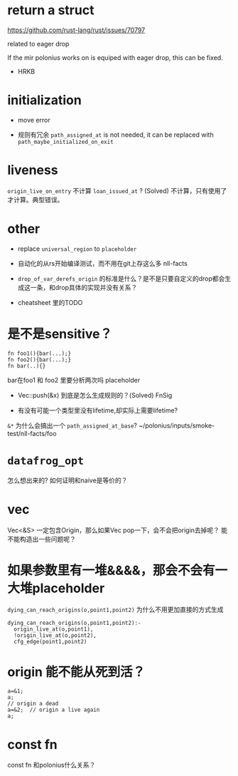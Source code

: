 # return a struct
https://github.com/rust-lang/rust/issues/70797

  related to eager drop

  If the mir polonius works on is equiped with eager drop, this can be fixed.


- HRKB

# initialization
- move error

- 规则有冗余
`path_assigned_at` is not needed, it can be replaced with  `path_maybe_initialized_on_exit`

# liveness
`origin_live_on_entry` 不计算 `loan_issued_at` ? (Solved)
  不计算，只有使用了才计算。典型错误。

# other
- replace `universal_region` to `placeholder`

- 自动化的从rs开始编译测试，而不用在git上存这么多 nll-facts

- `drop_of_var_derefs_origin` 的标准是什么？是不是只要自定义的drop都会生成这一条，和drop具体的实现并没有关系？

- cheatsheet 里的TODO

# 是不是sensitive？
```
fn foo1(){bar(...);}
fn foo2(){bar(...);}
fn bar(..){}
```

bar在foo1 和 foo2 里要分析两次吗
placeholder

- Vec::push(&x)
  到底是怎么生成规则的？(Solved)
  FnSig


- 有没有可能一个类型里没有lifetime,却实际上需要lifetime?

`&*` 为什么会搞出一个 `path_assigned_at_base`?
 ~/polonius/inputs/smoke-test/nll-facts/foo

# `datafrog_opt`
怎么想出来的?
如何证明和naive是等价的？

# vec
Vec<&S> 一定包含Origin，那么如果Vec pop一下，会不会把origin去掉呢？
能不能构造出一些问题呢？

# 如果参数里有一堆&&&&，那会不会有一大堆placeholder


`dying_can_reach_origins(o,point1,point2)` 为什么不用更加直接的方式生成
```
dying_can_reach_origins(o,point1,point2):-
  origin_live_at(o,point1),
  !origin_live_at(o,point2),
  cfg_edge(point1,point2)
```

# origin 能不能从死到活？

```
a=&1;
a;
// origin a dead
a=&2;  // origin a live again
a;
```

# const fn                 
const fn 和polonius什么关系？

